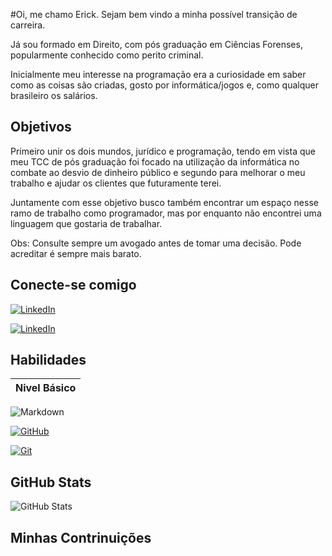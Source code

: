 #Oi, me chamo Erick. Sejam bem vindo a minha possível transição de carreira.

Já sou formado em Direito, com pós graduação em Ciências Forenses, popularmente conhecido como perito criminal. 

Inicialmente meu interesse na programação era a curiosidade em saber como as coisas são criadas, gosto por informática/jogos e, como qualquer brasileiro os salários. 

## Objetivos
Primeiro unir os dois mundos, jurídico e programação, tendo em vista que meu TCC de pós graduação foi focado na utilização da informática no combate ao desvio de dinheiro público e segundo para melhorar o meu trabalho e ajudar os clientes que futuramente terei.

Juntamente com esse objetivo busco também encontrar um espaço nesse ramo de trabalho como programador, mas por enquanto não encontrei uma linguagem que gostaria de trabalhar.

Obs: Consulte sempre um avogado antes de tomar uma decisão. Pode acreditar é sempre mais barato.

## Conecte-se comigo
[![LinkedIn](https://img.shields.io/badge/LinkedIn-000?style=for-the-badge&logo=linkedin&logoColor=0E76A8)](https://www.linkedin.com/in/erick-m-couto-a55519261/)

[![LinkedIn](https://img.shields.io/badge/Gmail-fff?style=for-the-badge&logo=Gmail&logoColor=ff)](erickmcouto@gmail.com)

## Habilidades
|Nivel Básico|
|---------------|

![Markdown](https://img.shields.io/badge/Markdown-000?style=for-the-badge&logo=markdown)

[![GitHub](https://img.shields.io/badge/GitHub-000?style=for-the-badge&logo=github&logoColor=fff)](https://docs.github.com/)

[![Git](https://img.shields.io/badge/Git-000?style=for-the-badge&logo=git&logoColor=fff)](https://git-scm.com/doc)

## GitHub Stats
![GitHub Stats](https://github-readme-stats.vercel.app/api?username=SEUUSERNAME&theme=transparent&bg_color=000&border_color=30A3DC&show_icons=true&icon_color=30A3DC&title_color=E94D5F&text_color=FFF)

## Minhas Contrinuições